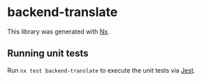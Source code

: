# backend-translate

This library was generated with [Nx](https://nx.dev).

## Running unit tests

Run `nx test backend-translate` to execute the unit tests via [Jest](https://jestjs.io).
